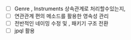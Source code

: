 -[ ] Genre , Instruments 상속관계로 처리할수있는지,
- [ ] 연관관계 편의 메소드를 활용한 영속성 관리
- [ ] 전반적인 네이밍 수정 및 , 패키기 구조 전환
- [ ] jpql 활용
